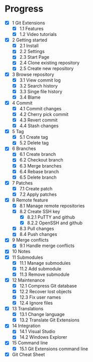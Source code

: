 Progress
========

- [x] 1 Git Extensions
  - [x] 1.1 Features
  - [x] 1.2 Video tutorials
- [x] 2 Getting started
  - [x] 2.1 Install
  - [x] 2.2 Settings
  - [x] 2.3 Start Page
  - [x] 2.4 Clone existing repository
  - [x] 2.5 Create new repository
- [x] 3 Browse repository
  - [x] 3.1 View commit log
  - [x] 3.2 Search history
  - [x] 3.3 Singe file history
  - [x] 3.4 Blame
- [x] 4 Commit
  - [x] 4.1 Commit changes
  - [x] 4.2 Cherry pick commit
  - [x] 4.3 Revert commit
  - [x] 4.4 Stash changes
- [x] 5 Tag
  - [x] 5.1 Create tag
  - [x] 5.2 Delete tag
- [x] 6 Branches
  - [x] 6.1 Create branch
  - [x] 6.2 Checkout branch
  - [x] 6.3 Merge branches
  - [x] 6.4 Rebase branch
  - [x] 6.5 Delete branch
- [x] 7 Patches
  - [x] 7.1 Create patch
  - [x] 7.2 Apply patches
- [x] 8 Remote feature
  - [x] 8.1 Manage remote repositories
  - [x] 8.2 Create SSH key
    - [x] 8.2.1 PuTTY and github
    - [x] 8.2.2 OpenSSH and github
  - [x] 8.3 Pull changes
  - [x] 8.4 Push changes
- [x] 9 Merge conflicts
  - [x] 9.1 Handle merge conflicts
- [x] 10 Notes
- [x] 11 Submodules
  - [x] 11.1 Manage submodules
  - [x] 11.2 Add submodule
  - [x] 11.3 Remove submodule
- [x] 12 Maintenance
  - [x] 12.1 Compress Git database
  - [x] 12.2 Recover lost objects
  - [x] 12.3 Fix user names
  - [x] 12.4 Ignore files
- [x] 13 Translations
  - [x] 13.1 Change language
  - [x] 13.2 Translate Git Extensions
- [x] 14 Integration
  - [x] 14.1 Visual Studio
  - [x] 14.2 Windows Explorer
- [x] 15 Command line
  - [x] 15.1 Git Extensions command line
- [x] Git Cheat Sheet
